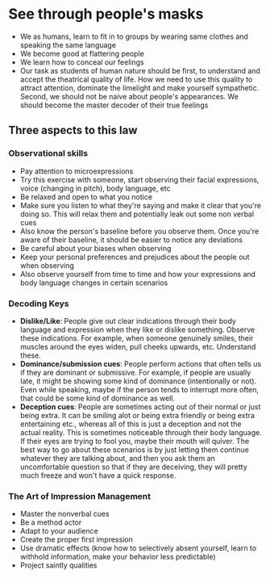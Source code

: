 # See through people's masks
- We as humans, learn to fit in to groups by wearing same clothes and speaking the same language
- We become good at flattering people
- We learn how to conceal our feelings
- Our task as students of human nature should be first, to understand and accept the theatrical quality of life. How we need to use this quality to attract attention, dominate the limelight and make yourself sympathetic. Second, we should not be naive about people's appearances. We should become the master decoder of their true feelings
 
## Three aspects to this law
### Observational skills
- Pay attention to microexpressions
- Try this exercise with someone, start observing their facial expressions, voice (changing in pitch), body language, etc
- Be relaxed and open to what you notice
- Make sure you listen to what they're saying and make it clear that you're doing so. This will relax them and potentially leak out some non verbal cues
- Also know the person's baseline before you observe them. Once you're aware of their baseline, it should be easier to notice any deviations
- Be careful about your biases when observing
- Keep your personal preferences and prejudices about the people out when observing
- Also observe yourself from time to time and how your expressions and body language changes in certain scenarios
 
### Decoding Keys
- **Dislike/Like**: People give out clear indications through their body language and expression when they like or dislike something. Observe these indications. For example, when someone genuinely smiles, their muscles around the eyes widen, pull cheeks upwards, etc. Understand these.
- **Dominance/submission cues**: People perform actions that often tells us if they are dominant or submissive. For example, if people are usually late, it might be showing some kind of dominance (intentionally or not). Even while speaking, maybe if the person tends to interrupt more often, that could be some kind of dominance as well. 
- **Deception cues**: People are sometimes acting out of their normal or just being extra. It can be smiling alot or being extra friendly or being extra entertaining etc., whereas all of this is just a deception and not the actual reality. This is sometimes noticeable through their body language. If their eyes are trying to fool you, maybe their mouth will quiver. The best way to go about these scenarios is by just letting them continue whatever they are talking about, and then you ask them an uncomfortable question so that if they are deceiving, they will pretty much freeze and won't have a quick response.

### The Art of Impression Management
- Master the nonverbal cues
- Be a method actor
- Adapt to your audience
- Create the proper first impression
- Use dramatic effects (know how to selectively absent yourself, learn to withhold information, make your behavior less predictable) 
- Project saintly qualities
